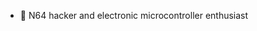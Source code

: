- 👋 N64 hacker and electronic microcontroller enthusiast

<!---
Acceptable67/Acceptable67 is a ✨ special ✨ repository because its `README.md` (this file) appears on your GitHub profile.
You can click the Preview link to take a look at your changes.
--->
